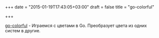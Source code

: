 +++
date = "2015-01-19T17:43:05+03:00"
draft = false
title = "go-colorful"

+++

<p><a href="https://github.com/lucasb-eyer/go-colorful">go-colorful</a>&nbsp;- Играемся с цветами в Go. Преобразует цвета из одних систем в другие.</p>

